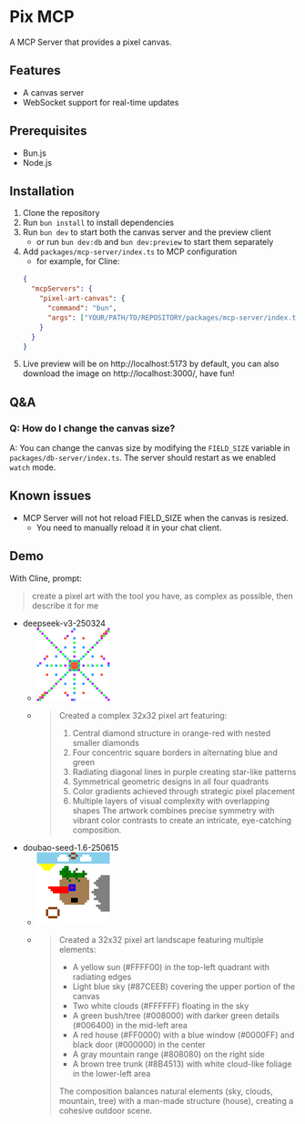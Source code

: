 # Pix MCP

A MCP Server that provides a pixel canvas.

## Features

- A canvas server
- WebSocket support for real-time updates

## Prerequisites

- Bun.js
- Node.js

## Installation

1. Clone the repository
2. Run `bun install` to install dependencies
3. Run `bun dev` to start both the canvas server and the preview client
   - or run `bun dev:db` and `bun dev:preview` to start them separately
4. Add `packages/mcp-server/index.ts` to MCP configuration
   - for example, for Cline:
   ```json
   {
     "mcpServers": {
       "pixel-art-canvas": {
         "command": "bun",
         "args": ["YOUR/PATH/TO/REPOSITORY/packages/mcp-server/index.ts"]
       }
     }
   }
   ```
5. Live preview will be on http://localhost:5173 by default, you can also download
the image on http://localhost:3000/, have fun!

## Q&A

### Q: How do I change the canvas size?

A: You can change the canvas size by modifying the `FIELD_SIZE` variable in `packages/db-server/index.ts`. The server should restart as we enabled `watch` mode.

## Known issues

- MCP Server will not hot reload FIELD_SIZE when the canvas is resized.
  - You need to manually reload it in your chat client.

## Demo

With Cline, prompt:

> create a pixel art with the tool you have, as complex as possible, then describe it for me

- deepseek-v3-250324
  - ![deepseek](./demos/dpsk.png)
  - > Created a complex 32x32 pixel art featuring:
    >
    > 1. Central diamond structure in orange-red with nested smaller diamonds
    > 2. Four concentric square borders in alternating blue and green
    > 3. Radiating diagonal lines in purple creating star-like patterns
    > 4. Symmetrical geometric designs in all four quadrants
    > 5. Color gradients achieved through strategic pixel placement
    > 6. Multiple layers of visual complexity with overlapping shapes
    >    The artwork combines precise symmetry with vibrant color contrasts to create an intricate, eye-catching composition.
- doubao-seed-1.6-250615
  - ![doubao](./demos/doubao.png)
  - > Created a 32x32 pixel art landscape featuring multiple elements:
    >
    > - A yellow sun (#FFFF00) in the top-left quadrant with radiating edges
    > - Light blue sky (#87CEEB) covering the upper portion of the canvas
    > - Two white clouds (#FFFFFF) floating in the sky
    > - A green bush/tree (#008000) with darker green details (#006400) in the mid-left area
    > - A red house (#FF0000) with a blue window (#0000FF) and black door (#000000) in the center
    > - A gray mountain range (#808080) on the right side
    > - A brown tree trunk (#8B4513) with white cloud-like foliage in the lower-left area
    >
    > The composition balances natural elements (sky, clouds, mountain, tree) with a man-made structure (house), creating a cohesive outdoor scene.
